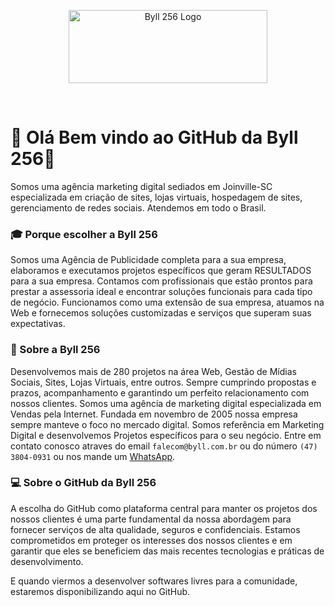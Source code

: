 
<p align="center"><a href="https://www.byll.com.br/" target="_blank"><img src="https://www.byll.com.br/libs/images/logo.png" width="318" height="117" alt="Byll 256 Logo"></a></p>

<br>

# 👋 Olá  Bem vindo ao GitHub da Byll 256👋

Somos uma agência marketing digital sediados em Joinville-SC especializada em criação de sites, lojas virtuais, hospedagem de sites, gerenciamento de redes sociais. Atendemos em todo o Brasil.

### 🎓 Porque escolher a Byll 256 

Somos uma Agência de Publicidade completa para a sua empresa, elaboramos e executamos projetos específicos que geram RESULTADOS para a sua empresa. Contamos com profissionais que estão prontos para prestar a assessoria ideal e encontrar soluções funcionais para cada tipo de negócio. Funcionamos como uma extensão de sua empresa, atuamos na Web e fornecemos soluções customizadas e serviços que superam suas expectativas.

### 📖 Sobre a Byll 256

Desenvolvemos mais de 280 projetos na área Web, Gestão de Mídias Sociais, Sites, Lojas Virtuais, entre outros. Sempre cumprindo propostas e prazos, acompanhamento e garantindo um perfeito relacionamento com nossos clientes.
Somos uma agência de marketing digital especializada em Vendas pela Internet. Fundada em novembro de 2005 nossa empresa sempre manteve o foco no mercado digital. Somos referência em Marketing Digital e desenvolvemos Projetos específicos para o seu negócio. Entre em contato conosco atraves do email `falecom@byll.com.br` ou do número `(47) 3804-0931` ou nos mande um [WhatsApp](https://api.whatsapp.com/send?phone=554738040931&text=Ol%C3%A1!%20Gostaria%20de%20informa%C3%A7%C3%B5es).

### 💻 Sobre o GitHub da Byll 256

A escolha do GitHub como plataforma central para manter os projetos dos nossos clientes é uma parte fundamental da nossa abordagem para fornecer serviços de alta qualidade, seguros e confidenciais. Estamos comprometidos em proteger os interesses dos nossos clientes e em garantir que eles se beneficiem das mais recentes tecnologias e práticas de desenvolvimento.

E quando viermos a desenvolver softwares livres para a comunidade, estaremos disponibilizando aqui no GitHub.
